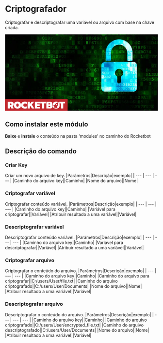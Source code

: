 # Criptografador
  
Criptografar e descriptografar uma variável ou arquivo com base na chave criada.  
  
![banner](imgs/Banner_Encriptador.png)
## Como instalar este módulo
  
__Baixe__ e __instale__ o conteúdo na pasta 'modules' no caminho do Rocketbot  



## Descrição do comando

### Criar Key
  
Criar um novo arquivo de key.
|Parâmetros|Descrição|exemplo|
| --- | --- | --- |
|Caminho do arquivo key||Caminho|
|Nome do arquivo||Nome|

### Criptografar variável
  
Criptografar conteúdo variável.
|Parâmetros|Descrição|exemplo|
| --- | --- | --- |
|Caminho do arquivo key||Caminho|
|Variável para criptografar||Variável|
|Atribuir resultado a uma variável||Variável|

### Descriptografar variável
  
Descriptografar conteúdo variável.
|Parâmetros|Descrição|exemplo|
| --- | --- | --- |
|Caminho do arquivo key||Caminho|
|Variável para descriptografar||Variável|
|Atribuir resultado a uma variável||Variável|

### Criptografar arquivo
  
Criptografar o conteúdo do arquivo.
|Parâmetros|Descrição|exemplo|
| --- | --- | --- |
|Caminho do arquivo key||Caminho|
|Caminho do arquivo para criptografar||C:/users/User/file.txt|
|Caminho do arquivo criptografado||C:/users/User/Documents|
|Nome do arquivo||Nome|
|Atribuir resultado a uma variável||Variável|

### Descriptografar arquivo
  
Descriptografar o conteúdo do arquivo.
|Parâmetros|Descrição|exemplo|
| --- | --- | --- |
|Caminho do arquivo key||Caminho|
|Caminho do arquivo criptografado||C:/users/User/encrypted_file.txt|
|Caminho do arquivo descriptografado||C:/users/User/Documents|
|Nome do arquivo||Nome|
|Atribuir resultado a uma variável||Variável|

